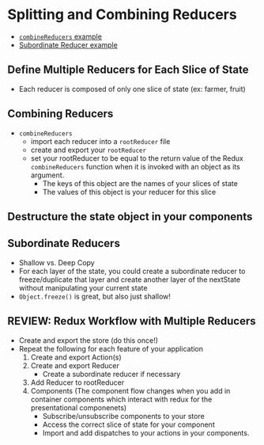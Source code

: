 # Splitting and Combining Reducers
* [`combineReducers` example](./videoCode/02-fruit-stand-redux-with-react-containers/src/reducers/rootReducer.js)
* [Subordinate Reducer example](./videoCode/02-fruit-stand-redux-with-react-containers/src/reducers/farmersReducer.js)


## Define Multiple Reducers for Each Slice of State
* Each reducer is composed of only one slice of state (ex: farmer, fruit)
## Combining Reducers
* `combineReducers`
    * import each reducer into a `rootReducer` file
    * create and export your `rootReducer`
    * set your rootReducer to be equal to the return value of the Redux `combineReducers` function when it is invoked with an object as its argument.
        * The keys of this object are the names of your slices of state
        * The values of this object is your reducer for this slice
## Destructure the state object in your components
## Subordinate Reducers
* Shallow vs. Deep Copy
* For each layer of the state, you could create a subordinate reducer to freeze/duplicate that layer and create another layer of the nextState without manipulating your current state
* `Object.freeze()` is great, but also just shallow!
## REVIEW: Redux Workflow with Multiple Reducers
* Create and export the store (do this once!)
* Repeat the following for each feature of your application
    1. Create and export Action(s)
    2. Create and export Reducer
        * Create a subordinate reducer if necessary
    3. Add Reducer to rootReducer
    4. Components (The component flow changes when you add in container components which interact with redux for the presentational componenets)
        * Subscribe/unsubscribe components to your store
        * Access the correct slice of state for your component
        * Import and add dispatches to your actions in your components.